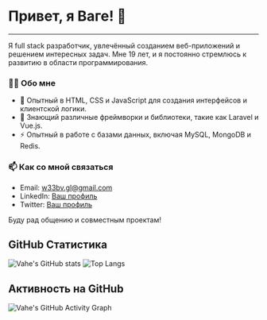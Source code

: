 # Привет, я Ваге! 👋

---

Я full stack разработчик, увлечённый созданием веб-приложений и решением интересных задач. Мне 19 лет, и я постоянно стремлюсь к развитию в области программирования.

### 🧑‍💻 Обо мне

- 🌌 Опытный в HTML, CSS и JavaScript для создания интерфейсов и клиентской логики.
- 🌱 Знающий различные фреймворки и библиотеки, такие как Laravel и Vue.js.
- ⚡ Опытный в работе с базами данных, включая MySQL, MongoDB и Redis.

### 📫 Как со мной связаться

- Email: w33bv.gl@gmail.com
- LinkedIn: [Ваш профиль](https://linkedin.com/in/ваш-профиль)
- Twitter: [Ваш профиль](https://twitter.com/ваш-профиль)

Буду рад общению и совместным проектам!
## GitHub Статистика

![Vahe's GitHub stats](https://github-readme-stats.vercel.app/api?username=w33bvGL&show_icons=true&theme=dark)
![Top Langs](https://github-readme-stats.vercel.app/api/top-langs/?username=w33bvGL&layout=compact&theme=dark&langs_count=20)

## Активность на GitHub

![Vahe's GitHub Activity Graph](https://activity-graph.herokuapp.com/graph?username=w33bvGL&theme=react-dark)
